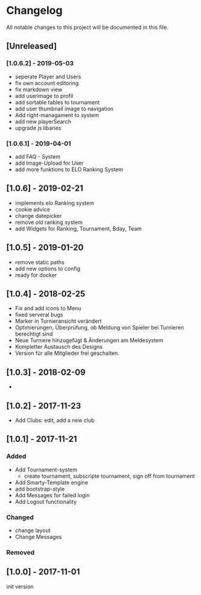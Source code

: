 # Changelog
All notable changes to this project will be documented in this file.


## [Unreleased]

### [1.0.6.2] - 2019-05-03
- seperate Player and Users
- fix own account editoring
- fix markdown view
- add userimage to profil
- add sortable tables to tournament
- add user thumbnail image to navigation
- Add right-managament to system
- add new playerSearch
- upgrade js libaries

### [1.0.6.1] - 2019-04-01
- add FAQ - System
- add Image-Upload for User
- add more funktions to ELO Ranking System

## [1.0.6] - 2019-02-21
- implements elo Ranking system
- cookie advice
- change datepicker
- remove old ranking system
- add Widgets for Ranking, Tournament, Bday, Team

## [1.0.5] - 2019-01-20
- remove static paths
- add new options to config
- ready for docker

## [1.0.4] - 2018-02-25
- Fix and add icons to Menu  
- fixed serveral bugs  
- Marker in Turnieransicht verändert  
- Optimierungen, Überprüfung, ob Meldung von Spieler bei Turnieren berechtigt sind  
- Neue Turniere hinzugefügt & Änderungen am Meldesystem  
- Kompletter Austausch des Designs  
- Version für alle Mitglieder frei geschalten.  

## [1.0.3] - 2018-02-09
-

## [1.0.2] - 2017-11-23
- Add Clubs: edit, add a new club

## [1.0.1] - 2017-11-21
### Added
- Add Tournament-system
  - create tournament, subscripte tournament, sign off from tournament
- Add Smarty-Template engine
- add bootstrap-style
- Add Messages for failed login
- Add Logout functionality

### Changed
- change layout
- Change Messages

### Removed

## [1.0.0] - 2017-11-01
init version
